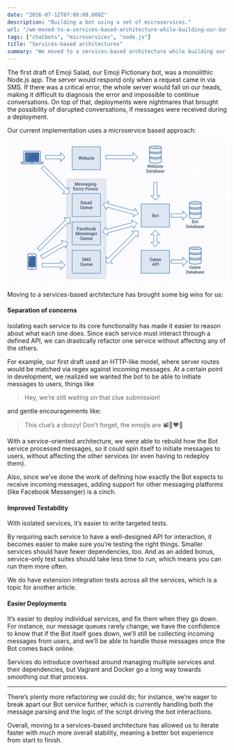 ```yaml
---
date: "2016-07-12T07:00:00.000Z"
description: "Building a bot using a set of microservices."
url: "/we-moved-to-a-services-based-architecture-while-building-our-bot-and-it-is-awesome/"
tags: ["chatbots", "microservices", "node.js"]
title: "Services-based architectures"
summary: "We moved to a services-based architecture while building our Bot and it is awesome"
---
```


The first draft of Emoji Salad, our Emoji Pictionary bot, was a monolithic
Node.js app. The server would respond only when a request came in via SMS. If
there was a critical error, the whole server would fall on our heads, making it
difficult to diagnosis the error and impossible to continue conversations. On
top of that, deployments were nightmares that brought the possibility of
disrupted conversations, if messages were received during a deployment.

Our current implementation uses a microservice based approach:

![A diagram of our architecture](diagram.png)

Moving to a services-based architecture has brought some big wins for us:

#### Separation of concerns

Isolating each service to its core functionality has made it easier to reason
about what each one does. Since each service must interact through a defined
API, we can drastically refactor one service without affecting any of the
others.

For example, our first draft used an HTTP-like model, where server routes would
be matched via regex against incoming messages. At a certain point in
development, we realized we wanted the bot to be able to initiate messages to
users, things like

> Hey, we’re still waiting on that clue submission!

and gentle encouragements like:

> This clue’s a doozy! Don’t forget, the emojis are 📽🤖❤️🤖

With a service-oriented architecture, we were able to rebuild how the Bot
service processed messages, so it could spin itself to initiate messages to
users, without affecting the other services (or even having to redeploy them).

Also, since we’ve done the work of defining how exactly the Bot expects to
receive incoming messages, adding support for other messaging platforms (like
Facebook Messenger) is a cinch.

#### Improved Testability

With isolated services, it’s easier to write targeted tests.

By requiring each service to have a well-designed API for interaction, it
becomes easier to make sure you’re testing the right things. Smaller services
should have fewer dependencies, too. And as an added bonus, service-only test
suites should take less time to run, which means you can run them more often.

We do have extension integration tests across all the services, which is a topic
for another article.

#### Easier Deployments

It’s easier to deploy individual services, and fix them when they go down. For
instance, our message queues rarely change; we have the confidence to know that
if the Bot itself goes down, we’ll still be collecting incoming messages from
users, and we’ll be able to handle those messages once the Bot comes back
online.

Services do introduce overhead around managing multiple services and their
dependencies, but Vagrant and Docker go a long way towards smoothing out that
process.

---

There’s plenty more refactoring we could do; for instance, we’re eager to break
apart our Bot service further, which is currently handling both the message
parsing and the logic of the script driving the bot interactions.

Overall, moving to a services-based architecture has allowed us to iterate
faster with much more overall stability, meaning a better bot experience from
start to finish.
